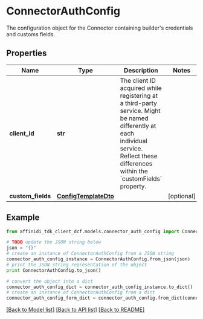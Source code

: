 # ConnectorAuthConfig

The configuration object for the Connector containing builder's credentials and customs fields.

## Properties

| Name              | Type                                          | Description                                                                                                                                                                                       | Notes      |
| ----------------- | --------------------------------------------- | ------------------------------------------------------------------------------------------------------------------------------------------------------------------------------------------------- | ---------- |
| **client_id**     | **str**                                       | The client ID acquired while registering at a third-party service. Might be named differently at each individual service. Reflect these differences within the &#x60;customFields&#x60; property. |
| **custom_fields** | [**ConfigTemplateDto**](ConfigTemplateDto.md) |                                                                                                                                                                                                   | [optional] |

## Example

```python
from affinidi_tdk_client_dcf.models.connector_auth_config import ConnectorAuthConfig

# TODO update the JSON string below
json = "{}"
# create an instance of ConnectorAuthConfig from a JSON string
connector_auth_config_instance = ConnectorAuthConfig.from_json(json)
# print the JSON string representation of the object
print ConnectorAuthConfig.to_json()

# convert the object into a dict
connector_auth_config_dict = connector_auth_config_instance.to_dict()
# create an instance of ConnectorAuthConfig from a dict
connector_auth_config_form_dict = connector_auth_config.from_dict(connector_auth_config_dict)
```

[[Back to Model list]](../README.md#documentation-for-models) [[Back to API list]](../README.md#documentation-for-api-endpoints) [[Back to README]](../README.md)
